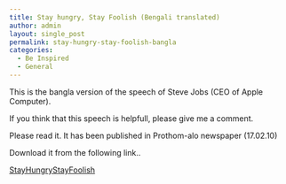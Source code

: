 ```yaml
---
title: Stay hungry, Stay Foolish (Bengali translated)
author: admin
layout: single_post
permalink: stay-hungry-stay-foolish-bangla
categories:
  - Be Inspired
  - General
---
```

This is the bangla version of the speech of Steve Jobs (CEO of Apple Computer).

If you think that this speech is helpfull, please give me a comment.

Please read it. It has been published in Prothom-alo newspaper (17.02.10)

Download it from the following link..

[StayHungryStayFoolish][1]

 [1]: http://www.shahariaazam.com/wp-content/uploads/2010/03/StayHungryStayFoolish.pdf